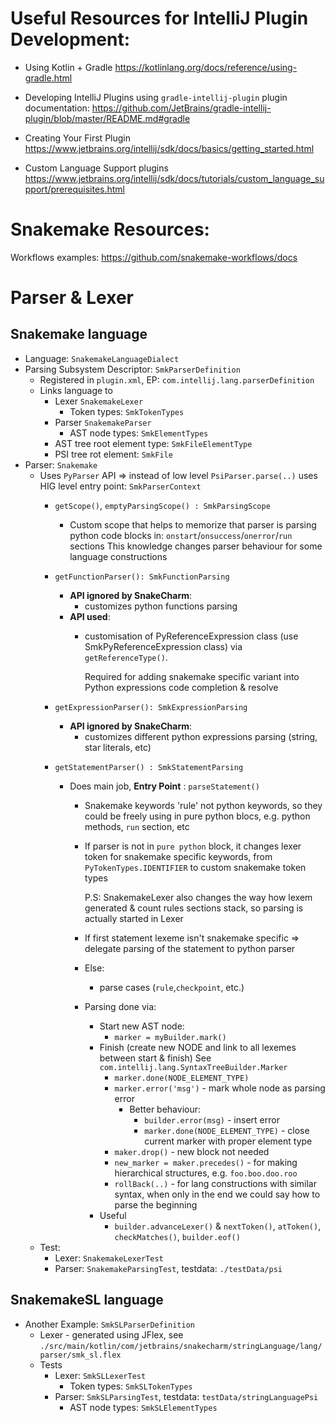 # Useful Resources for IntelliJ Plugin Development:

* Using Kotlin + Gradle
https://kotlinlang.org/docs/reference/using-gradle.html

* Developing IntelliJ Plugins using `gradle-intellij-plugin` plugin documentation:
https://github.com/JetBrains/gradle-intellij-plugin/blob/master/README.md#gradle

* Creating Your First Plugin
https://www.jetbrains.org/intellij/sdk/docs/basics/getting_started.html

* Custom Language Support plugins
https://www.jetbrains.org/intellij/sdk/docs/tutorials/custom_language_support/prerequisites.html

# Snakemake Resources:

Workflows examples: https://github.com/snakemake-workflows/docs

# Parser & Lexer

## Snakemake language
* Language: `SnakemakeLanguageDialect`
* Parsing Subsystem Descriptor: `SmkParserDefinition`
  * Registered in  `plugin.xml`, EP: `com.intellij.lang.parserDefinition`
  * Links language to
    * Lexer `SnakemakeLexer`
      * Token types: `SmkTokenTypes`
    * Parser `SnakemakeParser`
      * AST node types: `SmkElementTypes`
    * AST tree root element type: `SmkFileElementType`
    * PSI tree rot element: `SmkFile`
* Parser: `Snakemake`
  * Uses `PyParser` API => instead of low level `PsiParser.parse(..)` uses HIG level entry point: `SmkParserContext`
    * `getScope()`, `emptyParsingScope() : SmkParsingScope`
      * Custom scope that helps to memorize that parser is parsing python code blocks in: `onstart`/`onsuccess`/`onerror`/`run` sections
        This knowledge changes parser behaviour for some language constructions
    * `getFunctionParser(): SmkFunctionParsing`
      * **API ignored by SnakeCharm**:
        * customizes python functions parsing
      * **API used**:
        * customisation of PyReferenceExpression class (use SmkPyReferenceExpression class) via `getReferenceType()`.
         
          Required for adding snakemake specific variant into Python expressions code completion & resolve
    * `getExpressionParser(): SmkExpressionParsing`
      * **API ignored by SnakeCharm**:
        * customizes different python expressions parsing (string, star literals, etc)
        
    * `getStatementParser() : SmkStatementParsing`
      * Does main job, **Entry Point** : `parseStatement()`
        * Snakemake keywords 'rule' not python keywords, so they could be freely using in pure python blocs, e.g.
            python methods, `run` section, etc
        * If parser is not in `pure python` block, it changes lexer token for snakemake specific keywords, from `PyTokenTypes.IDENTIFIER` 
            to custom snakemake token types
        
            P.S: SnakemakeLexer also changes the way how lexem generated & count rules sections stack, so parsing is actually started in Lexer
        * If first statement lexeme isn't snakemake specific => delegate parsing of the statement to python parser
        * Else:
          * parse cases (`rule`,`checkpoint`, etc.)
        * Parsing done via:
          * Start new AST node:
            * `marker = myBuilder.mark()`
          * Finish (create new NODE and link to all lexemes between start & finish)
            See `com.intellij.lang.SyntaxTreeBuilder.Marker`
            * `marker.done(NODE_ELEMENT_TYPE)`
            * `marker.error('msg')` - mark whole node as parsing error
              * Better behaviour:
                * `builder.error(msg)` - insert error
                * `marker.done(NODE_ELEMENT_TYPE)` - close current marker with proper element type
            * `maker.drop()` - new block not needed
            * `new_marker = maker.precedes()` - for making hierarchical structures, e.g. `foo.boo.doo.roo`
            * `rollBack(..)` - for lang constructions with similar syntax, when only in the end we could say how to parse the beginning
          * Useful 
            * `builder.advanceLexer()` & `nextToken()`, `atToken()`, `checkMatches()`, `builder.eof()`
  * Test:
    * Lexer: `SnakemakeLexerTest`
    * Parser: `SnakemakeParsingTest`, testdata: `./testData/psi`

## SnakemakeSL language  
* Another Example: `SmkSLParserDefinition`
  * Lexer - generated using JFlex, see `./src/main/kotlin/com/jetbrains/snakecharm/stringLanguage/lang/parser/smk_sl.flex` 
  * Tests
    * Lexer: `SmkSLLexerTest`
      * Token types: `SmkSLTokenTypes`
    * Parser: `SmkSLParsingTest`, testdata: `testData/stringLanguagePsi`
      * AST node types: `SmkSLElementTypes`
